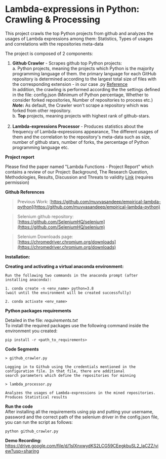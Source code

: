 # 	Lambda-expressions in Python: Crawling & Processing

This project crawls the top Python projects from github and analyzes the usages of Lambda expressions among them: 
Statistics, Types of usages and correlations with the repositories meta-data<br/>

The project is composed of 2 components:
  1. **Github Crawler** - Scrapes github top Python projects:<br/> 
      a. Python projects, meaning the projects which Python is the majority programming language of them. 
        the primary language for each GitHub repository is determined according to the largest total size of files with the corresponding extension - in our case .py
        [Reference](https://stackoverflow.com/questions/5318580/how-does-github-figure-out-a-projects-language)  
        In addition, the crawling is performed according the the settings defined in the file: config.json (Minimum of Python percentage, Whether to consider forked repositories, Number of repositories to process etc.)<br/>
        **_Note_:** As default, the Crawler won't scrape a repository which was forked from other repository.<br/>
      b. **Top** projects, meaning projects with highest rank of github-stars.<br/><br/>
   2. **Lambda-expressions Processor** - Produces statistics about the frequency of Lambda-expressions appearance,
                                      The different usages of them and the correlation to the repository's meta-data 
                                      such as size, number of github stars, number of forks, the percentage of Python 
                                      programming language etc.


**Project report**

Please find the paper named "Lambda Functions - Project Report" which contains a review of our Project: 
Background, The Research Question, Methodologies, Results, Discussion and Threats to validity
[Link](https://docs.google.com/document/d/1EvzsI9q-CPdfmiSDcerMIAtsMmOo_xp4CHxX99KSBhY/edit?usp=sharing)  (requires permission)



**Github References**

>Previous Work: [https://github.com/muvvasandeep/empirical-lambda-python](https://github.com/muvvasandeep/empirical-lambda-python)

>Selenium github repository: [https://github.com/SeleniumHQ/selenium](https://github.com/SeleniumHQ/selenium)

>Selenium Downloads page: [https://chromedriver.chromium.org/downloads](https://chromedriver.chromium.org/downloads)


**Installation:**

**Creating and activating a virtual anaconda environment:**
```
Run the following two commands in the anaconda prompt (after installing anaconda):

1. conda create -n <env_name> python=3.8
(wait until the environment will be created successfully)

2. conda activate <env_name>
```

**Python packages requirements**


Detailed in the file: *requirements.txt*<br>
To install the required packages use the following command inside the environment you created:

```
pip install -r <path_to_requirements>
```

**Code Segments** 
```
> github_crawler.py

Logging in to Github using the credentials mentioned in the configuration file. In that file, there are additional 
search parameters which define the repositories for minning 

> lambda_processor.py

Analyzes the usages of Lambda-expressions in the mined repositories. Produces Statistical results

```

**Run the code**
<br>After installing all the requirements using pip and putting your username, password and the correct path of the selenium driver in the config.json file, you can run the script as follows:
```
python github_crawler.py
```

**Demo Recording:**
https://drive.google.com/file/d/1sIXnxwydKS2LCG59CEegkbuSL2_laCZZ/view?usp=sharing
